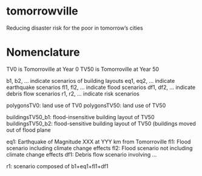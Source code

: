 # tomorrowville
Reducing disaster risk for the poor in tomorrow’s cities


# Nomenclature
TV0 is Tomorroville at Year 0
TV50 is Tomorroville at Year 50

b1, b2, ... indicate scenarios of building layouts
eq1, eq2, ... indicate earthquake scenarios
fl1, fl2, ... indicate flood scenarios
df1, df2, ... indicate debris flow scenarios
r1, r2, ... indicate risk scenarios

polygonsTV0: land use of TV0
polygonsTV50: land use of TV50

buildingsTV50_b1: flood-insensitive building layout of TV50
buildingsTV50_b2: flood-sensitive building layout of TV50 (buildings moved out of flood plane

eq1: Earthquake of Magnitude XXX at YYY km from Tomorroville
fl1: Flood scenario including climate change effects
fl2: Flood scenario not including climate change effects
df1: Debris flow scenario involving ...


r1: scenario composed of b1+eq1+fl1+df1

